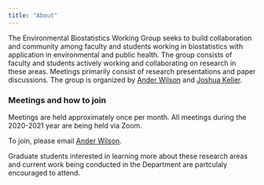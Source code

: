 ```yaml
---
title: "About"
---
```



The Environmental Biostatistics Working Group seeks to build collaboration and community among faculty and students working in biostatistics with application in environmental and public health. The group consists of faculty and students actively working and collaborating on research in these areas. Meetings primarily consist of research presentations and paper discussions. The group is organized by [Ander Wilson](http://anderwilson.github.io) and [Joshua Keller](http://joshuapkeller.com/).



### Meetings and how to join

Meetings are held approximately once per month. All meetings during the 2020-2021 year are being held via Zoom.

To join, please email [Ander Wilson](mailto:ander.wilson@colostate.edu). 

Graduate students interested in learning more about these research areas and current work being conducted in the Department are partculaly encouraged to attend.

